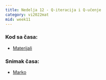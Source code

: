 ```yaml
---
title: Nedelja 12 - Q-iteracija i Q-učenje
category: vi2022mat
mid: week11
---
```


### Kod sa časa:

- <a target="_blank" href="https://github.com/matfvi/vi/tree/master/2023.2024/12_ucenje_potkrepljivanjem">Materijali</a>

### Snimak časa:
  - <a target="_blank" href="https://www.youtube.com/watch?v=iT3hOIkLaPA">Marko</a>
